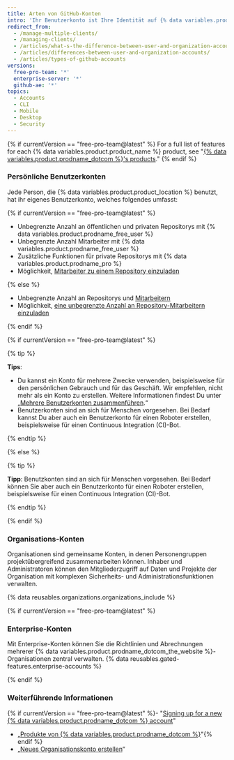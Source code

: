```yaml
---
title: Arten von GitHub-Konten
intro: 'Ihr Benutzerkonto ist Ihre Identität auf {% data variables.product.product_location %}. Your user account can be a member of any number of organizations.{% if currentVersion == "free-pro-team@latest" %} Organizations can belong to enterprise accounts.{% endif %}'
redirect_from:
  - /manage-multiple-clients/
  - /managing-clients/
  - /articles/what-s-the-difference-between-user-and-organization-accounts/
  - /articles/differences-between-user-and-organization-accounts/
  - /articles/types-of-github-accounts
versions:
  free-pro-team: '*'
  enterprise-server: '*'
  github-ae: '*'
topics:
  - Accounts
  - CLI
  - Mobile
  - Desktop
  - Security
---
```


{% if currentVersion == "free-pro-team@latest" %}
For a full list of features for each
{% data variables.product.product_name %} product, see "[{% data variables.product.prodname_dotcom %}'s products](/github/getting-started-with-github/githubs-products)."
{% endif %}

### Persönliche Benutzerkonten

Jede Person, die {% data variables.product.product_location %} benutzt, hat ihr eigenes Benutzerkonto, welches folgendes umfasst:

{% if currentVersion == "free-pro-team@latest" %}

- Unbegrenzte Anzahl an öffentlichen und privaten Repositorys mit {% data variables.product.prodname_free_user %}
- Unbegrenzte Anzahl Mitarbeiter mit {% data variables.product.prodname_free_user %}
- Zusätzliche Funktionen für private Repositorys mit {% data variables.product.prodname_pro %}
- Möglichkeit, [Mitarbeiter zu einem Repository einzuladen](/articles/inviting-collaborators-to-a-personal-repository)

{% else %}

- Unbegrenzte Anzahl an Repositorys und [Mitarbeitern](/articles/permission-levels-for-a-user-account-repository)
- Möglichkeit, [eine unbegrenzte Anzahl an Repository-Mitarbeitern einzuladen](/articles/inviting-collaborators-to-a-personal-repository)

{% endif %}

{% if currentVersion == "free-pro-team@latest" %}

{% tip %}

**Tips**:

- Du kannst ein Konto für mehrere Zwecke verwenden, beispielsweise für den persönlichen Gebrauch und für das Geschäft. Wir empfehlen, nicht mehr als ein Konto zu erstellen. Weitere Informationen findest Du unter „[Mehrere Benutzerkonten zusammenführen](/articles/merging-multiple-user-accounts).“
- Benutzerkonten sind an sich für Menschen vorgesehen. Bei Bedarf kannst Du aber auch ein Benutzerkonto für einen Roboter erstellen, beispielsweise für einen Continuous Integration (CI)-Bot.

{% endtip %}

{% else %}

{% tip %}

**Tipp**: Benutzkonten sind an sich für Menschen vorgesehen. Bei Bedarf können Sie aber auch ein Benutzerkonto für einen Roboter erstellen, beispielsweise für einen Continuous Integration (CI)-Bot.

{% endtip %}

{% endif %}

### Organisations-Konten

Organisationen sind gemeinsame Konten, in denen Personengruppen projektübergreifend zusammenarbeiten können. Inhaber und Administratoren können den Mitgliederzugriff auf Daten und Projekte der Organisation mit komplexen Sicherheits- und Administrationsfunktionen verwalten.

{% data reusables.organizations.organizations_include %}

{% if currentVersion == "free-pro-team@latest" %}

### Enterprise-Konten

Mit Enterprise-Konten können Sie die Richtlinien und Abrechnungen mehrerer {% data variables.product.prodname_dotcom_the_website %}-Organisationen zentral verwalten. {% data reusables.gated-features.enterprise-accounts %}

{% endif %}

### Weiterführende Informationen

{% if currentVersion == "free-pro-team@latest" %}- "[Signing up for a new {% data variables.product.prodname_dotcom %} account](/articles/signing-up-for-a-new-github-account)"
- „[Produkte von {% data variables.product.prodname_dotcom %}](/articles/githubs-products)"{% endif %}
- „[Neues Organisationskonto erstellen](/articles/creating-a-new-organization-account)“
